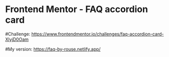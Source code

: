 # Frontend Mentor - FAQ accordion card

#Challenge: https://www.frontendmentor.io/challenges/faq-accordion-card-XlyjD0Oam

#My version: https://faq-by-rouse.netlify.app/
